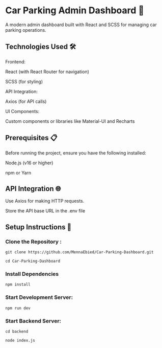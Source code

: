# Car Parking Admin Dashboard 🚗
A modern admin dashboard built with React and SCSS for managing car parking operations.

## Technologies Used 🛠️
Frontend:

React (with React Router for navigation)

SCSS (for styling)

API Integration:

Axios (for API calls)

UI Components:

Custom components or libraries like Material-UI and Recharts

## Prerequisites 📋
Before running the project, ensure you have the following installed:

Node.js (v16 or higher)

npm or Yarn

## API Integration 🌐

Use Axios for making HTTP requests.

Store the API base URL in the .env file


## Setup Instructions 🚀

### Clone the Repository :

```git clone https://github.com/MennaEbied/Car-Parking-Dashboard.git```

```cd Car-Parking-Dashboard```

### Install Dependencies

```npm install```

### Start Development Server:

```npm run dev ```

### Start Backend Server:

```cd backend```

```node index.js```
